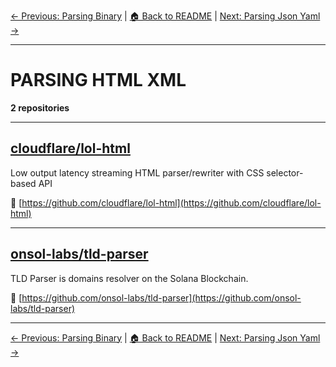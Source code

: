 [← Previous: Parsing Binary](parsing-binary.txt) | [🏠 Back to README](../README.md) | [Next: Parsing Json Yaml →](parsing-json-yaml.txt)

---

# PARSING HTML XML

**2 repositories**

---

## [cloudflare/lol-html](https://github.com/cloudflare/lol-html)

Low output latency streaming HTML parser/rewriter with CSS selector-based API

🔗 [https://github.com/cloudflare/lol-html](https://github.com/cloudflare/lol-html)

---

## [onsol-labs/tld-parser](https://github.com/onsol-labs/tld-parser)

TLD Parser is domains resolver on the Solana Blockchain.

🔗 [https://github.com/onsol-labs/tld-parser](https://github.com/onsol-labs/tld-parser)

---


[← Previous: Parsing Binary](parsing-binary.txt) | [🏠 Back to README](../README.md) | [Next: Parsing Json Yaml →](parsing-json-yaml.txt)
